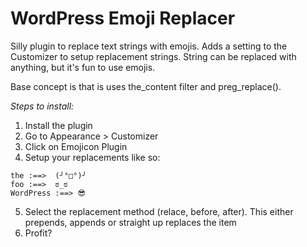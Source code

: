 # WordPress Emoji Replacer
Silly plugin to replace text strings with emojis. Adds a setting to the Customizer to setup replacement strings. String can be replaced with anything, but it's fun to use emojis.

Base concept is that is uses the_content filter and preg_replace().

_Steps to install:_

1. Install the plugin
2. Go to Appearance > Customizer
3. Click on Emojicon Plugin
4. Setup your replacements like so:

```
the :==>  (╯°□°)╯
foo :==>  ಠ_ಠ
WordPress :==> 😎
```

5. Select the replacement method (relace, before, after). This either prepends, appends or straight up replaces the item
6. Profit?

